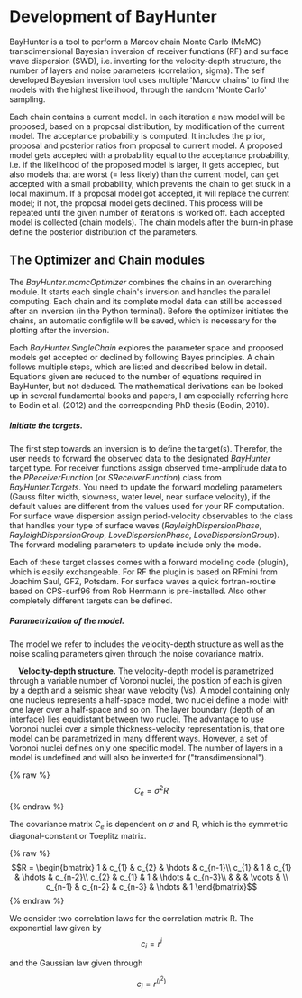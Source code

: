 Development of BayHunter
========================

BayHunter is a tool to perform a Marcov chain Monte Carlo (McMC)
transdimensional Bayesian inversion of receiver functions (RF) and
surface wave dispersion (SWD), i.e. inverting for the velocity-depth
structure, the number of layers and noise parameters (correlation,
sigma). The self developed Bayesian inversion tool uses multiple 'Marcov
chains' to find the models with the highest likelihood, through the
random 'Monte Carlo' sampling.

Each chain contains a current model. In each iteration a new model will
be proposed, based on a proposal distribution, by modification of the
current model. The acceptance probability is computed. It includes the
prior, proposal and posterior ratios from proposal to current model. A
proposed model gets accepted with a probability equal to the acceptance
probability, i.e. if the likelihood of the proposed model is larger, it
gets accepted, but also models that are worst (= less likely) than the
current model, can get accepted with a small probability, which prevents
the chain to get stuck in a local maximum. If a proposal model got
accepted, it will replace the current model; if not, the proposal model
gets declined. This process will be repeated until the given number of
iterations is worked off. Each accepted model is collected (chain
models). The chain models after the burn-in phase define the posterior
distribution of the parameters.

The Optimizer and Chain modules
-------------------------------

The *BayHunter.mcmcOptimizer* combines the chains in an overarching
module. It starts each single chain's inversion and handles the parallel
computing. Each chain and its complete model data can still be accessed
after an inversion (in the Python terminal). Before the optimizer
initiates the chains, an automatic configfile will be saved, which is
necessary for the plotting after the inversion.

Each *BayHunter.SingleChain* explores the parameter space and proposed
models get accepted or declined by following Bayes principles. A chain
follows multiple steps, which are listed and described below in detail.
Equations given are reduced to the number of equations required in
BayHunter, but not deduced. The mathematical derivations can be looked
up in several fundamental books and papers, I am especially referring
here to Bodin et al. (2012) and the corresponding PhD thesis (Bodin,
2010).

##### Initiate the targets.

The first step towards an inversion is to define the target(s).
Therefor, the user needs to forward the observed data to the designated
*BayHunter* target type. For receiver functions assign observed
time-amplitude data to the *PReceiverFunction* (or *SReceiverFunction*)
class from *BayHunter.Targets*. You need to update the forward modeling
parameters (Gauss filter width, slowness, water level, near surface
velocity), if the default values are different from the values used for
your RF computation. For surface wave dispersion assign period-velocity
observables to the class that handles your type of surface waves
(*RayleighDispersionPhase*, *RayleighDispersionGroup*,
*LoveDispersionPhase*, *LoveDispersionGroup*). The forward modeling
parameters to update include only the mode.

Each of these target classes comes with a forward modeling code
(plugin), which is easily exchangeable. For RF the plugin is based on
RFmini from Joachim Saul, GFZ, Potsdam. For surface waves a quick
fortran-routine based on CPS-surf96 from Rob Herrmann is pre-installed.
Also other completely different targets can be defined.

##### Parametrization of the model.

The model we refer to includes the velocity-depth structure as well as
the noise scaling parameters given through the noise covariance matrix.

    **Velocity-depth structure.** The velocity-depth model is
parametrized through a variable number of Voronoi nuclei, the position
of each is given by a depth and a seismic shear wave velocity (Vs). A
model containing only one nucleus represents a half-space model, two
nuclei define a model with one layer over a half-space and so on. The
layer boundary (depth of an interface) lies equidistant between two
nuclei. The advantage to use Voronoi nuclei over a simple
thickness-velocity representation is, that one model can be parametrized
in many different ways. However, a set of Voronoi nuclei defines only
one specific model. The number of layers in a model is undefined and
will also be inverted for ("transdimensional").

{% raw %}
 $$C_e = \sigma^2R$$
{% endraw %}


The covariance matrix $C_e$ is dependent on $\sigma$ and R, which is the
symmetric diagonal-constant or Toeplitz matrix.

{% raw %}
$$R = \begin{bmatrix}
1 & c_{1} & c_{2} & \hdots & c_{n-1}\\
c_{1} & 1 & c_{1} & \hdots & c_{n-2}\\
c_{2} & c_{1} & 1 & \hdots & c_{n-3}\\
 &  &  &  \vdots & \\
c_{n-1} & c_{n-2} & c_{n-3} & \hdots & 1
\end{bmatrix}$$
{% endraw %}

We consider two correlation laws for the correlation matrix R. The
exponential law given by $$\label{eq:exp}
c_i = r^i$$

and the Gaussian law given through

$$c_i = r^{(i^2)}$$

